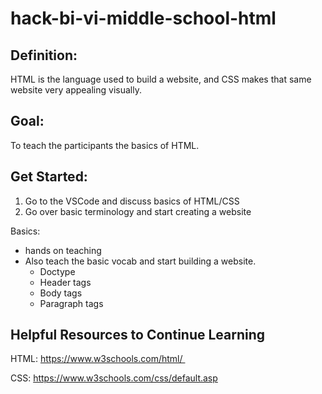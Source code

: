 # hack-bi-vi-middle-school-html

## Definition: 
HTML is the language used to build a website, and CSS makes that same website very appealing visually. 


## Goal: 
To teach the participants the basics of HTML. 


## Get Started: 
1. Go to the VSCode and discuss basics of HTML/CSS 
2. Go over basic terminology and start creating a website 

Basics: 
* hands on teaching
* Also teach the basic vocab and start building a website.
  * Doctype
  * Header tags
  * Body tags
  * Paragraph tags  
  
  
## Helpful Resources to Continue Learning 
HTML: https://www.w3schools.com/html/ 

CSS: https://www.w3schools.com/css/default.asp
